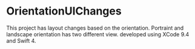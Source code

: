 # OrientationUIChanges
This project has layout changes based on the orientation.
Portraint and landscape orientation has two different view.
developed using XCode 9.4 and Swift 4.
